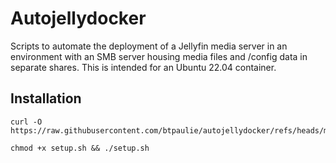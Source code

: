 # Autojellydocker

Scripts to automate the deployment of a Jellyfin media server in an environment with an SMB server housing media files and /config data in separate shares. This is intended for an Ubuntu 22.04 container. 

## Installation

```
curl -O https://raw.githubusercontent.com/btpaulie/autojellydocker/refs/heads/main/setup.sh
```

```
chmod +x setup.sh && ./setup.sh
```


